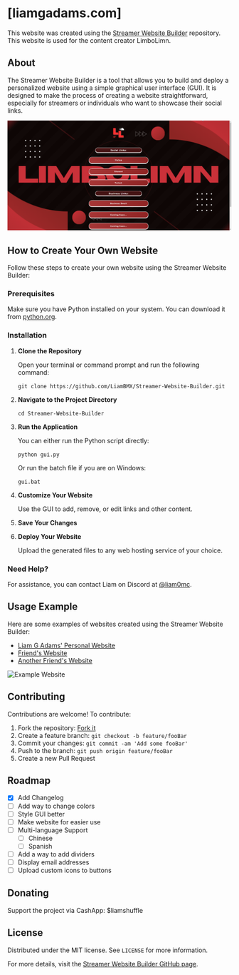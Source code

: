 # [liamgadams.com]

This website was created using the [Streamer Website Builder](https://github.com/LiamBMX/Streamer-Website-Builder) repository. This website is used for the content creator LimboLimn.

## About

The Streamer Website Builder is a tool that allows you to build and deploy a personalized website using a simple graphical user interface (GUI). It is designed to make the process of creating a website straightforward, especially for streamers or individuals who want to showcase their social links.

![Streamer Website Builder](header.png)

## How to Create Your Own Website

Follow these steps to create your own website using the Streamer Website Builder:

### Prerequisites

Make sure you have Python installed on your system. You can download it from [python.org](https://www.python.org/downloads/).

### Installation

1. **Clone the Repository**

   Open your terminal or command prompt and run the following command:

   ```
   git clone https://github.com/LiamBMX/Streamer-Website-Builder.git
   ```

2. **Navigate to the Project Directory**

   ```
   cd Streamer-Website-Builder
   ```

3. **Run the Application**

   You can either run the Python script directly:

   ```
   python gui.py
   ```

   Or run the batch file if you are on Windows:

   ```
   gui.bat
   ```

4. **Customize Your Website**

   Use the GUI to add, remove, or edit links and other content.

5. **Save Your Changes**

6. **Deploy Your Website**

   Upload the generated files to any web hosting service of your choice.

### Need Help?

For assistance, you can contact Liam on Discord at [@liam0mc](https://discord.gg/jvsAEa6VsA).

## Usage Example

Here are some examples of websites created using the Streamer Website Builder:

- [Liam G Adams' Personal Website](https://liamgadams.com)
- [Friend's Website](https://liambmx.github.io/LilUziTurt/)
- [Another Friend's Website](https://liambmx.github.io/Shzaltht/)

![Example Website](example.png)

## Contributing

Contributions are welcome! To contribute:

1. Fork the repository: [Fork it](https://github.com/LiamBMX/Streamer-Website-Builder/fork)
2. Create a feature branch: `git checkout -b feature/fooBar`
3. Commit your changes: `git commit -am 'Add some fooBar'`
4. Push to the branch: `git push origin feature/fooBar`
5. Create a new Pull Request

## Roadmap

- [x] Add Changelog
- [ ] Add way to change colors
- [ ] Style GUI better
- [ ] Make website for easier use
- [ ] Multi-language Support
    - [ ] Chinese
    - [ ] Spanish
- [ ] Add a way to add dividers
- [ ] Display email addresses
- [ ] Upload custom icons to buttons

## Donating

Support the project via CashApp: $liamshuffle

## License

Distributed under the MIT license. See `LICENSE` for more information.

For more details, visit the [Streamer Website Builder GitHub page](https://github.com/LiamBMX/Streamer-Website-Builder).
